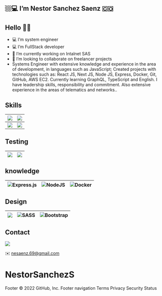 <h2>🏼‍💻 I’m Nestor Sanchez Saenz 🇨🇴</h2>

<h2> Hello 👋🏼 </h2>

- 💻  I’m system engineer
- 💻  I’m FullStack developer
- 🔭  I’m currently working on Intalnet SAS
- 👯   I’m looking to collaborate on freelancer projects
- Systems Engineer with extensive knowledge and experience in the area of ​​development, in languages ​​such as JavaScript; Created projects with technologies such as: React JS, Next JS, Node JS, Express, Docker, Git, GitHub, AWS EC2. Currently learning GraphQL, TypeScript and English. I have leadership skills, responsibility and commitment. Also extensive experience in the areas of telematics and networks..

## Skills

| ![](https://img.shields.io/badge/next.js-000000?style=for-the-badge&logo=nextdotjs&logoColor=white) | ![](https://img.shields.io/badge/React-20232A?style=for-the-badge&logo=react&logoColor=61DAFB)  |
|-----------------------------------------------------------------------------------------------------| ------------ |
| ![](https://img.shields.io/badge/Redux-593D88?style=for-the-badge&logo=redux&logoColor=white)       | ![](https://img.shields.io/badge/JavaScript-323330?style=for-the-badge&logo=javascript&logoColor=F7DF1E) |

## Testing

| ![](https://img.shields.io/badge/Jest-C21325?style=for-the-badge&logo=jest&logoColor=white)   | ![](https://img.shields.io/badge/-TestingLibrary-%23E33332?style=for-the-badge&logo=testing-library&logoColor=white)  |
| ------------ | ------------ |


## knowledge

| ![Express.js](https://img.shields.io/badge/express.js-%23404d59.svg?style=for-the-badge&logo=express&logoColor=%2361DAFB)   | ![NodeJS](https://img.shields.io/badge/node.js-6DA55F?style=for-the-badge&logo=node.js&logoColor=white)  | ![Docker](https://img.shields.io/badge/docker-%230db7ed.svg?style=for-the-badge&logo=docker&logoColor=white) |
| ------------ | ------------ |------------ |

## Design 

| ![](https://img.shields.io/badge/Material%20UI-007FFF?style=for-the-badge&logo=mui&logoColor=white)   | ![SASS](https://img.shields.io/badge/SASS-hotpink.svg?style=for-the-badge&logo=SASS&logoColor=white)  | ![Bootstrap](https://img.shields.io/badge/bootstrap-%23563D7C.svg?style=for-the-badge&logo=bootstrap&logoColor=white) |
| ------------ | ------------ |------------ |




## Contact
[![](https://img.shields.io/badge/Linkedin-blue?style=for-the-badge&logo=linkedin)](https://www.linkedin.com/in/nestor-sanchez-saenz-26538a1a9/)

✉️ nesaenz.69@gmail.com
# NestorSanchezS
Footer
© 2022 GitHub, Inc.
Footer navigation
Terms
Privacy
Security
Status
